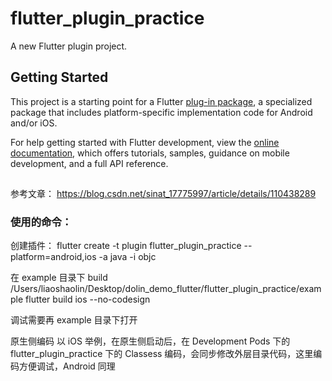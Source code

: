 # flutter_plugin_practice

A new Flutter plugin project.

## Getting Started

This project is a starting point for a Flutter
[plug-in package](https://flutter.dev/developing-packages/),
a specialized package that includes platform-specific implementation code for
Android and/or iOS.

For help getting started with Flutter development, view the
[online documentation](https://flutter.dev/docs), which offers tutorials,
samples, guidance on mobile development, and a full API reference.

## 
参考文章：
https://blog.csdn.net/sinat_17775997/article/details/110438289
### 使用的命令：

创建插件：
flutter create -t plugin flutter_plugin_practice --platform=android,ios -a java -i objc

在 example 目录下 build
/Users/liaoshaolin/Desktop/dolin_demo_flutter/flutter_plugin_practice/example
flutter build ios --no-codesign 

调试需要再 example 目录下打开

原生侧编码
以 iOS 举例，在原生侧启动后，在 Development Pods 下的 flutter_plugin_practice 下的 Classess 编码，会同步修改外层目录代码，这里编码方便调试，Android 同理

